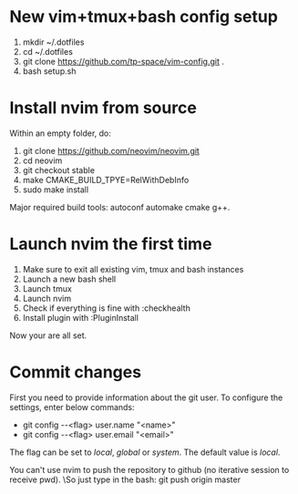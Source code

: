 # New vim+tmux+bash config setup
1. mkdir ~/.dotfiles
1. cd ~/.dotfiles
1. git clone https://github.com/tp-space/vim-config.git .
1. bash setup.sh

# Install nvim from source
Within an empty folder, do:
1. git clone https://github.com/neovim/neovim.git
1. cd neovim
1. git checkout stable
1. make CMAKE\_BUILD\_TPYE=RelWithDebInfo
1. sudo make install

Major required build tools: autoconf automake cmake g++.

# Launch nvim the first time
1. Make sure to exit all existing vim, tmux and bash instances
1. Launch a new bash shell
1. Launch tmux
1. Launch nvim
1. Check if everything is fine with :checkhealth
1. Install plugin with :PluginInstall

Now your are all set.

# Commit changes
First you need to provide information about the git user.
To configure the settings, enter below commands:
- git config --\<flag\> user.name "\<name\>"
- git config --\<flag\> user.email "\<email\>"

The flag can be set to _local_, _global_ or _system_. The default value is _local_.

You can't use nvim to push the repository to github (no iterative session to receive pwd).
\So just type in the bash: git push origin master

